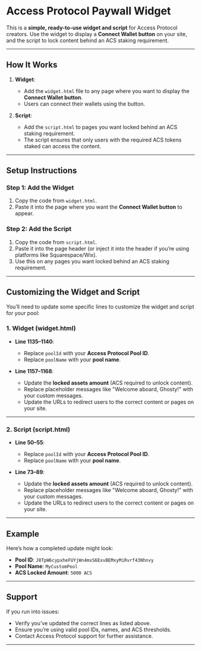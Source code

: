 # Access Protocol Paywall Widget

This is a **simple, ready-to-use widget and script** for Access Protocol creators. Use the widget to display a **Connect Wallet button** on your site, and the script to lock content behind an ACS staking requirement.

---

## **How It Works**
1. **Widget**:
   - Add the `widget.html` file to any page where you want to display the **Connect Wallet button**.
   - Users can connect their wallets using the button.

2. **Script**:
   - Add the `script.html` to pages you want locked behind an ACS staking requirement.
   - The script ensures that only users with the required ACS tokens staked can access the content.

---

## **Setup Instructions**

### **Step 1: Add the Widget**
1. Copy the code from `widget.html`.
2. Paste it into the page where you want the **Connect Wallet button** to appear.

### **Step 2: Add the Script**
1. Copy the code from `script.html`.
2. Paste it into the page header (or inject it into the header if you’re using platforms like Squarespace/Wix).
3. Use this on any pages you want locked behind an ACS staking requirement.

---

## **Customizing the Widget and Script**
You’ll need to update some specific lines to customize the widget and script for your pool:

### **1. Widget (widget.html)**
- **Line 1135–1140**:
  - Replace `poolId` with your **Access Protocol Pool ID**.
  - Replace `poolName` with your **pool name**.

- **Line 1157–1168**:
  - Update the **locked assets amount** (ACS required to unlock content).
  - Replace placeholder messages like "Welcome aboard, Ghosty!" with your custom messages.
  - Update the URLs to redirect users to the correct content or pages on your site.

---

### **2. Script (script.html)**
- **Line 50–55**:
  - Replace `poolId` with your **Access Protocol Pool ID**.
  - Replace `poolName` with your **pool name**.

- **Line 73–89**:
  - Update the **locked assets amount** (ACS required to unlock content).
  - Replace placeholder messages like "Welcome aboard, Ghosty!" with your custom messages.
  - Update the URLs to redirect users to the correct content or pages on your site.

---

## **Example**
Here’s how a completed update might look:

- **Pool ID**: `J8TpW6cypxheFUYjWn4mxS6ExvBEMxyMiRvrf43Nhnvy`
- **Pool Name**: `MyCustomPool`
- **ACS Locked Amount**: `5000 ACS`

---

## **Support**
If you run into issues:
- Verify you’ve updated the correct lines as listed above.
- Ensure you’re using valid pool IDs, names, and ACS thresholds.
- Contact Access Protocol support for further assistance.

---

